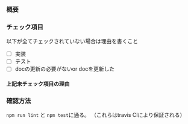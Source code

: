 ### 概要



### チェック項目

以下が全てチェックされていない場合は理由を書くこと

- [ ] 実装
- [ ] テスト
- [ ] docの更新の必要がないor docを更新した

#### 上記未チェック項目の理由



### 確認方法
`npm run lint` と `npm test`に通る。
（これらはtravis CIにより保証される）
